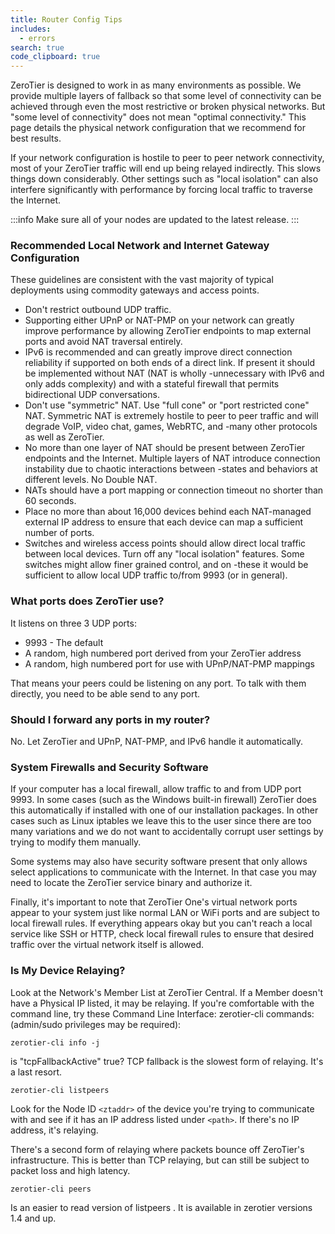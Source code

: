 ```yaml
---
title: Router Config Tips
includes:
  - errors
search: true
code_clipboard: true
---
```


ZeroTier is designed to work in as many environments as possible. We provide multiple layers of fallback so that some level of connectivity can be achieved through even the most restrictive or broken physical networks. But "some level of connectivity" does not mean "optimal connectivity." This page details the physical network configuration that we recommend for best results.

If your network configuration is hostile to peer to peer network connectivity, most of your ZeroTier traffic will end up being relayed indirectly. This slows things down considerably. Other settings such as "local isolation" can also interfere significantly with performance by forcing local traffic to traverse the Internet.

:::info
Make sure all of your nodes are updated to the latest release.
:::

### Recommended Local Network and Internet Gateway Configuration

These guidelines are consistent with the vast majority of typical deployments using commodity gateways and access points.

- Don't restrict outbound UDP traffic.
- Supporting either UPnP or NAT-PMP on your network can greatly improve performance by allowing ZeroTier endpoints to map external ports and avoid NAT traversal entirely.
- IPv6 is recommended and can greatly improve direct connection reliability if supported on both ends of a direct link. If present it should be implemented without NAT (NAT is wholly -unnecessary with IPv6 and only adds complexity) and with a stateful firewall that permits bidirectional UDP conversations.
- Don't use "symmetric" NAT. Use "full cone" or "port restricted cone" NAT. Symmetric NAT is extremely hostile to peer to peer traffic and will degrade VoIP, video chat, games, WebRTC, and -many other protocols as well as ZeroTier.
- No more than one layer of NAT should be present between ZeroTier endpoints and the Internet. Multiple layers of NAT introduce connection instability due to chaotic interactions between -states and behaviors at different levels. No Double NAT.
- NATs should have a port mapping or connection timeout no shorter than 60 seconds.
- Place no more than about 16,000 devices behind each NAT-managed external IP address to ensure that each device can map a sufficient number of ports.
- Switches and wireless access points should allow direct local traffic between local devices. Turn off any "local isolation" features. Some switches might allow finer grained control, and on -these it would be sufficient to allow local UDP traffic to/from 9993 (or in general).

### What ports does ZeroTier use?

It listens on three 3 UDP ports:

- 9993 - The default
- A random, high numbered port derived from your ZeroTier address
- A random, high numbered port for use with UPnP/NAT-PMP mappings

That means your peers could be listening on any port. To talk with them directly, you need to be able send to any port.

### Should I forward any ports in my router?

No. Let ZeroTier and UPnP, NAT-PMP, and IPv6 handle it automatically.

### System Firewalls and Security Software

If your computer has a local firewall, allow traffic to and from UDP port 9993. In some cases (such as the Windows built-in firewall) ZeroTier does this automatically if installed with one of our installation packages. In other cases such as Linux iptables we leave this to the user since there are too many variations and we do not want to accidentally corrupt user settings by trying to modify them manually.

Some systems may also have security software present that only allows select applications to communicate with the Internet. In that case you may need to locate the ZeroTier service binary and authorize it.

Finally, it's important to note that ZeroTier One's virtual network ports appear to your system just like normal LAN or WiFi ports and are subject to local firewall rules. If everything appears okay but you can't reach a local service like SSH or HTTP, check local firewall rules to ensure that desired traffic over the virtual network itself is allowed.


### Is My Device Relaying?

Look at the Network's Member List at ZeroTier Central. If a Member doesn't have a Physical IP listed, it may be relaying.
If you're comfortable with the command line, try these Command Line Interface: zerotier-cli commands: (admin/sudo privileges may be required):

```
zerotier-cli info -j
```

is "tcpFallbackActive" true? TCP fallback is the slowest form of relaying. It's a last resort.


```
zerotier-cli listpeers
```

Look for the Node ID `<ztaddr>` of the device you're trying to communicate with and see if it has an IP address listed under `<path>`. If there's no IP address, it's relaying.

There's a second form of relaying where packets bounce off ZeroTier's infrastructure. This is better than TCP relaying, but can still be subject to packet loss and high latency.


```
zerotier-cli peers
```

Is an easier to read version of listpeers . It is available in zerotier versions 1.4 and up.